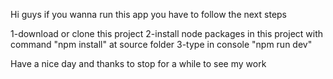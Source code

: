 Hi guys if you wanna run this app you have to follow the next steps

1-download or clone this project
2-install node packages in this project with command "npm install" at source folder
3-type in console "npm run dev"

Have a nice day and thanks to stop for a while to see my work
